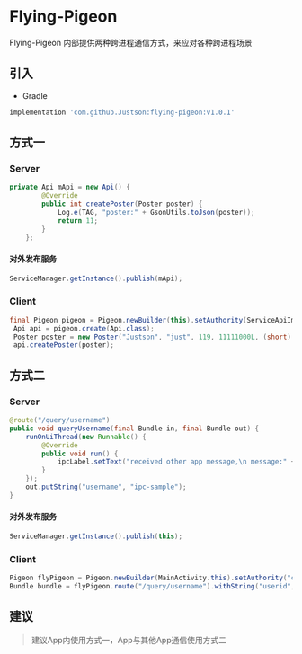 # Flying-Pigeon
Flying-Pigeon 内部提供两种跨进程通信方式，来应对各种跨进程场景

## 引入

* Gradle


```gradle
implementation 'com.github.Justson:flying-pigeon:v1.0.1'
```

## 方式一

### Server

```java
private Api mApi = new Api() {
        @Override
        public int createPoster(Poster poster) {
            Log.e(TAG, "poster:" + GsonUtils.toJson(poster));
            return 11;
        }
    };
```

#### 对外发布服务
```java
ServiceManager.getInstance().publish(mApi);
```

### Client
``` java
final Pigeon pigeon = Pigeon.newBuilder(this).setAuthority(ServiceApiImpl.class).build();
 Api api = pigeon.create(Api.class);
 Poster poster = new Poster("Justson", "just", 119, 11111000L, (short) 23, 1.15646F, 'h', (byte) 4, 123456.415D);
 api.createPoster(poster);
```

## 方式二

### Server

```java
@route("/query/username")
public void queryUsername(final Bundle in, final Bundle out) {
    runOnUiThread(new Runnable() {
        @Override
        public void run() {
            ipcLabel.setText("received other app message,\n message:" + in.getString("userid"));
        }
    });
    out.putString("username", "ipc-sample");
}
```
#### 对外发布服务
```java
ServiceManager.getInstance().publish(this);
```


### Client
```java
Pigeon flyPigeon = Pigeon.newBuilder(MainActivity.this).setAuthority("com.flyingpigeon.ipc_sample").build();
Bundle bundle = flyPigeon.route("/query/username").withString("userid", UUID.randomUUID().toString()).fly();
```

## 建议
> 建议App内使用方式一，App与其他App通信使用方式二